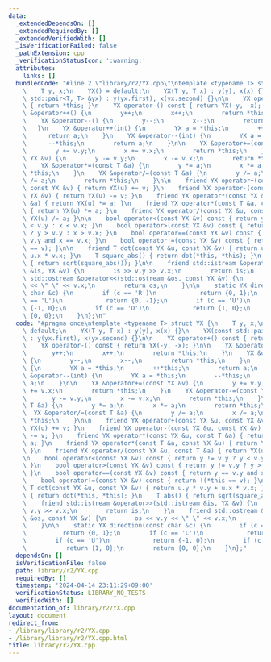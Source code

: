 ```yaml
---
data:
  _extendedDependsOn: []
  _extendedRequiredBy: []
  _extendedVerifiedWith: []
  _isVerificationFailed: false
  _pathExtension: cpp
  _verificationStatusIcon: ':warning:'
  attributes:
    links: []
  bundledCode: "#line 2 \"library/r2/YX.cpp\"\ntemplate <typename T> struct YX {\n\
    \    T y, x;\n    YX() = default;\n    YX(T y, T x) : y(y), x(x) {}\n    YX(const\
    \ std::pair<T, T> &yx) : y(yx.first), x(yx.second) {}\n\n    YX operator+() const\
    \ { return *this; }\n    YX operator-() const { return YX(-y, -x); }\n\n    YX\
    \ &operator++() {\n        y++;\n        x++;\n        return *this;\n    }\n\
    \    YX &operator--() {\n        y--;\n        x--;\n        return *this;\n \
    \   }\n    YX &operator++(int) {\n        YX a = *this;\n        ++*this;\n  \
    \      return a;\n    }\n    YX &operator--(int) {\n        YX a = *this;\n  \
    \      --*this;\n        return a;\n    }\n\n    YX &operator+=(const YX &v) {\n\
    \        y += v.y;\n        x += v.x;\n        return *this;\n    }\n    YX &operator-=(const\
    \ YX &v) {\n        y -= v.y;\n        x -= v.x;\n        return *this;\n    }\n\
    \    YX &operator*=(const T &a) {\n        y *= a;\n        x *= a;\n        return\
    \ *this;\n    }\n    YX &operator/=(const T &a) {\n        y /= a;\n        x\
    \ /= a;\n        return *this;\n    }\n\n    friend YX operator+(const YX &u,\
    \ const YX &v) { return YX(u) += v; }\n    friend YX operator-(const YX &u, const\
    \ YX &v) { return YX(u) -= v; }\n    friend YX operator*(const YX &u, const T\
    \ &a) { return YX(u) *= a; }\n    friend YX operator*(const T &a, const YX &u)\
    \ { return YX(u) *= a; }\n    friend YX operator/(const YX &u, const T &a) { return\
    \ YX(u) /= a; }\n\n    bool operator<(const YX &v) const { return y != v.y ? y\
    \ < v.y : x < v.x; }\n    bool operator>(const YX &v) const { return y != v.y\
    \ ? y > v.y : x > v.x; }\n    bool operator==(const YX &v) const { return y ==\
    \ v.y and x == v.x; }\n    bool operator!=(const YX &v) const { return !(*this\
    \ == v); }\n\n    friend T dot(const YX &u, const YX &v) { return u.y * v.y +\
    \ u.x * v.x; }\n    T square_abs() { return dot(*this, *this); }\n    T abs()\
    \ { return sqrt(square_abs()); }\n\n    friend std::istream &operator>>(std::istream\
    \ &is, YX &v) {\n        is >> v.y >> v.x;\n        return is;\n    }\n    friend\
    \ std::ostream &operator<<(std::ostream &os, const YX &v) {\n        os << v.y\
    \ << \" \" << v.x;\n        return os;\n    }\n\n    static YX direction(const\
    \ char &c) {\n        if (c == 'R')\n            return {0, 1};\n        if (c\
    \ == 'L')\n            return {0, -1};\n        if (c == 'U')\n            return\
    \ {-1, 0};\n        if (c == 'D')\n            return {1, 0};\n        return\
    \ {0, 0};\n    }\n};\n"
  code: "#pragma once\ntemplate <typename T> struct YX {\n    T y, x;\n    YX() =\
    \ default;\n    YX(T y, T x) : y(y), x(x) {}\n    YX(const std::pair<T, T> &yx)\
    \ : y(yx.first), x(yx.second) {}\n\n    YX operator+() const { return *this; }\n\
    \    YX operator-() const { return YX(-y, -x); }\n\n    YX &operator++() {\n \
    \       y++;\n        x++;\n        return *this;\n    }\n    YX &operator--()\
    \ {\n        y--;\n        x--;\n        return *this;\n    }\n    YX &operator++(int)\
    \ {\n        YX a = *this;\n        ++*this;\n        return a;\n    }\n    YX\
    \ &operator--(int) {\n        YX a = *this;\n        --*this;\n        return\
    \ a;\n    }\n\n    YX &operator+=(const YX &v) {\n        y += v.y;\n        x\
    \ += v.x;\n        return *this;\n    }\n    YX &operator-=(const YX &v) {\n \
    \       y -= v.y;\n        x -= v.x;\n        return *this;\n    }\n    YX &operator*=(const\
    \ T &a) {\n        y *= a;\n        x *= a;\n        return *this;\n    }\n  \
    \  YX &operator/=(const T &a) {\n        y /= a;\n        x /= a;\n        return\
    \ *this;\n    }\n\n    friend YX operator+(const YX &u, const YX &v) { return\
    \ YX(u) += v; }\n    friend YX operator-(const YX &u, const YX &v) { return YX(u)\
    \ -= v; }\n    friend YX operator*(const YX &u, const T &a) { return YX(u) *=\
    \ a; }\n    friend YX operator*(const T &a, const YX &u) { return YX(u) *= a;\
    \ }\n    friend YX operator/(const YX &u, const T &a) { return YX(u) /= a; }\n\
    \n    bool operator<(const YX &v) const { return y != v.y ? y < v.y : x < v.x;\
    \ }\n    bool operator>(const YX &v) const { return y != v.y ? y > v.y : x > v.x;\
    \ }\n    bool operator==(const YX &v) const { return y == v.y and x == v.x; }\n\
    \    bool operator!=(const YX &v) const { return !(*this == v); }\n\n    friend\
    \ T dot(const YX &u, const YX &v) { return u.y * v.y + u.x * v.x; }\n    T square_abs()\
    \ { return dot(*this, *this); }\n    T abs() { return sqrt(square_abs()); }\n\n\
    \    friend std::istream &operator>>(std::istream &is, YX &v) {\n        is >>\
    \ v.y >> v.x;\n        return is;\n    }\n    friend std::ostream &operator<<(std::ostream\
    \ &os, const YX &v) {\n        os << v.y << \" \" << v.x;\n        return os;\n\
    \    }\n\n    static YX direction(const char &c) {\n        if (c == 'R')\n  \
    \          return {0, 1};\n        if (c == 'L')\n            return {0, -1};\n\
    \        if (c == 'U')\n            return {-1, 0};\n        if (c == 'D')\n \
    \           return {1, 0};\n        return {0, 0};\n    }\n};"
  dependsOn: []
  isVerificationFile: false
  path: library/r2/YX.cpp
  requiredBy: []
  timestamp: '2024-04-14 23:11:29+09:00'
  verificationStatus: LIBRARY_NO_TESTS
  verifiedWith: []
documentation_of: library/r2/YX.cpp
layout: document
redirect_from:
- /library/library/r2/YX.cpp
- /library/library/r2/YX.cpp.html
title: library/r2/YX.cpp
---
```

